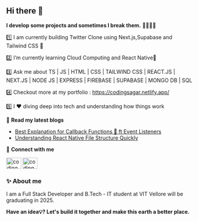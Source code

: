 ## Hi there 👋

**I develop some projects and sometimes I break them.** 🤣🚀🐞💀


1️⃣ I am currently building Twitter Clone using Next.js,Supabase and Tailwind CSS 🚀

2️⃣ I’m currently learning Cloud Computing and React Native📝

3️⃣ Ask me about TS | JS | HTML | CSS | TAILWIND CSS | REACT.JS | NEXT.JS | NODE JS | EXPRESS | FIREBASE | SUPABASE | MONGO DB | SQL

4️⃣ Checkout more at my portfolio : https://codingsagar.netlify.app/

5️⃣ I ❤️ diving deep into tech and understanding how things work




📕 **Read my latest blogs** 

- [Best Explanation for Callback Functions 📲 ft Event Listeners](https://codingsagar.hashnode.dev/best-explanation-for-callback-functions-ft-event-listeners-bonus-interview-question)
- [Understanding React Native File Structure Quickly](https://codingsagar.hashnode.dev/react-native-file-structure)

🔗 **Connect with me**

 <a href="https://twitter.com/codingsagar" target="blank"> <img align="center" src="https://raw.githubusercontent.com/rahuldkjain/github-profile-readme-generator/master/src/images/icons/Social/twitter.svg" alt="codingsagar" height="30" width="40" /></a>
 <a href="https://instagram.com/codingsagar" target="blank"><img align="center" src="https://raw.githubusercontent.com/rahuldkjain/github-profile-readme-generator/master/src/images/icons/Social/instagram.svg" alt="codingsagar" height="30" width="40" /></a>

 ### ✨ About me

 I am a Full Stack Developer and B.Tech - IT student at VIT Vellore will be graduating in 2025.
 

 **Have an idea💡? Let's build it together and make this earth a better place.**

 
 

